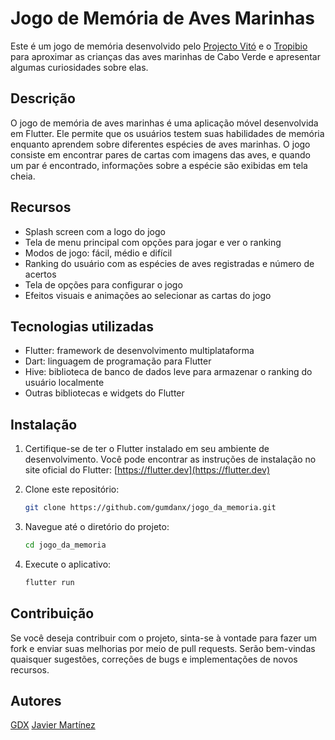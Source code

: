# Jogo de Memória de Aves Marinhas

Este é um jogo de memória desenvolvido pelo [Projecto Vitó](https://projectovito.org/) e o [Tropibio](https://cibio-tropibio.pt/en/) para aproximar as crianças das aves marinhas de Cabo Verde e apresentar algumas curiosidades sobre elas.

## Descrição

O jogo de memória de aves marinhas é uma aplicação móvel desenvolvida em Flutter. Ele permite que os usuários testem suas habilidades de memória enquanto aprendem sobre diferentes espécies de aves marinhas. O jogo consiste em encontrar pares de cartas com imagens das aves, e quando um par é encontrado, informações sobre a espécie são exibidas em tela cheia.

## Recursos

- Splash screen com a logo do jogo
- Tela de menu principal com opções para jogar e ver o ranking
- Modos de jogo: fácil, médio e difícil
- Ranking do usuário com as espécies de aves registradas e número de acertos
- Tela de opções para configurar o jogo
- Efeitos visuais e animações ao selecionar as cartas do jogo

## Tecnologias utilizadas

- Flutter: framework de desenvolvimento multiplataforma
- Dart: linguagem de programação para Flutter
- Hive: biblioteca de banco de dados leve para armazenar o ranking do usuário localmente
- Outras bibliotecas e widgets do Flutter

## Instalação

1. Certifique-se de ter o Flutter instalado em seu ambiente de desenvolvimento. Você pode encontrar as instruções de instalação no site oficial do Flutter: [https://flutter.dev](https://flutter.dev)

2. Clone este repositório:

   ```bash
   git clone https://github.com/gumdanx/jogo_da_memoria.git
   ```

3. Navegue até o diretório do projeto:

   ```bash
   cd jogo_da_memoria
   ```

4. Execute o aplicativo:

   ```bash
   flutter run
   ```

## Contribuição
Se você deseja contribuir com o projeto, sinta-se à vontade para fazer um fork e enviar suas melhorias por meio de pull requests. Serão bem-vindas quaisquer sugestões, correções de bugs e implementações de novos recursos.

## Autores
[GDX](https://github.com/gumdanx)
[Javier Martínez](https://github.com/JMartinezArribas)

